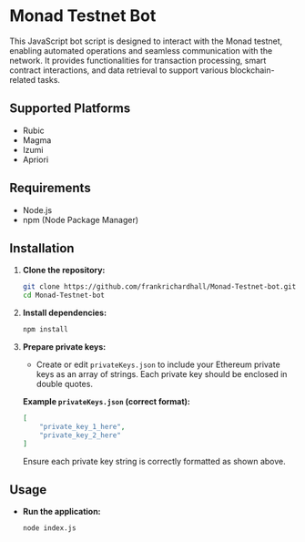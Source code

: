 # Monad Testnet Bot

This JavaScript bot script is designed to interact with the Monad testnet, enabling automated operations and seamless communication with the network. It provides functionalities for transaction processing, smart contract interactions, and data retrieval to support various blockchain-related tasks.  

## Supported Platforms  
- Rubic  
- Magma  
- Izumi  
- Apriori

## Requirements

- Node.js
- npm (Node Package Manager)

## Installation

1. **Clone the repository:**

   ```bash
   git clone https://github.com/frankrichardhall/Monad-Testnet-bot.git
   cd Monad-Testnet-bot
   ```

2. **Install dependencies:**

   ```bash
   npm install
   ```

3. **Prepare private keys:**

   - Create or edit `privateKeys.json` to include your Ethereum private keys as an array of strings. Each private key should be enclosed in double quotes.

   **Example `privateKeys.json` (correct format):**
   ```json
   [
       "private_key_1_here",
       "private_key_2_here"
   ]
   ```

   Ensure each private key string is correctly formatted as shown above.

## Usage

- **Run the application:**

  ```bash
  node index.js
  ```
 
 
 
 
 
 
 
 
 
 
 
 
 
 
 
 